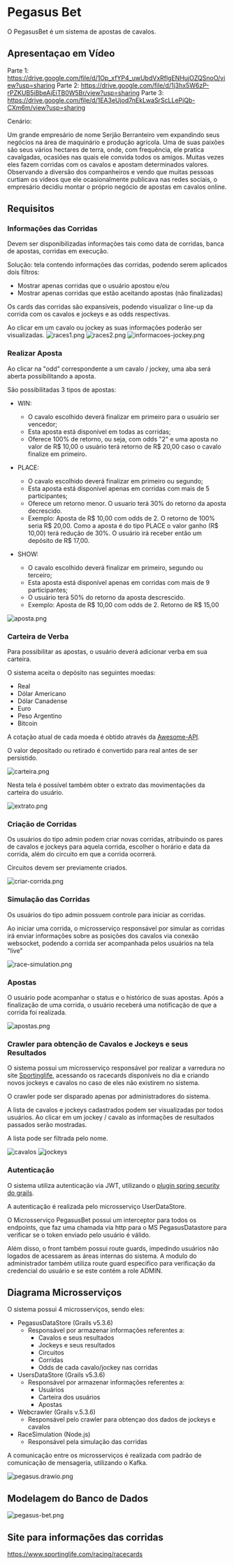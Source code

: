 # Pegasus Bet

O PegasusBet é um sistema de apostas de cavalos.

## Apresentaçao em Vídeo

Parte 1: https://drive.google.com/file/d/1Op_xfYP4_uwUbdVxRflgENHujOZQSnoO/view?usp=sharing
Parte 2: https://drive.google.com/file/d/1j3hx5W6zP-rPZKUB5iBbeAjEiTB0W5Br/view?usp=sharing
Parte 3: https://drive.google.com/file/d/1EA3eUjod7nEkLwaSrScLLePiQb-CXm6m/view?usp=sharing

Cenário:

Um grande empresário de nome Serjão Berranteiro vem expandindo seus negócios na área de maquinário e produção agrícola. 
Uma de suas paixões são seus vários hectares de terra, onde, com frequência, ele pratica cavalgadas, ocasiões nas quais 
ele convida todos os amigos. Muitas vezes eles fazem corridas com os cavalos e apostam determinados valores. 
Observando a diversão dos companheiros e vendo que muitas pessoas curtiam os vídeos que ele ocasionalmente publicava 
nas redes sociais, o empresário decidiu montar o próprio negócio de apostas em cavalos online.

## Requisitos

### Informações das Corridas
Devem ser disponibilizadas informações tais como data de corridas, banca de apostas, 
corridas em execução. 

Solução: tela contendo informações das corridas, podendo serem aplicados dois filtros:
* Mostrar apenas corridas que o usuário apostou e/ou
* Mostrar apenas corridas que estão aceitando apostas (não finalizadas)

Os cards das corridas são expansíveis, podendo visualizar o line-up da corrida com os cavalos e jockeys e as odds respectivas.

Ao clicar em um cavalo ou jockey as suas informações poderão ser visualizadas.
![races1.png](assets/races1.png)
![races2.png](assets/races2.png)
![informacoes-jockey.png](assets/informacoes-jockey.png)

### Realizar Aposta

Ao clicar na "odd" correspondente a um cavalo / jockey, uma aba será aberta possibilitando a aposta.

São possibilitadas 3 tipos de apostas:

* WIN:
  * O cavalo escolhido deverá finalizar em primeiro para o usuário ser vencedor;
  * Esta aposta está disponível em todas as corridas;
  * Oferece 100% de retorno, ou seja, com odds "2" e uma aposta no valor de R$ 10,00 o usuário terá retorno de R$ 20,00 caso o cavalo finalize em primeiro.

* PLACE:
  * O cavalo escolhido deverá finalizar em primeiro ou segundo;
  * Esta aposta está disponível apenas em corridas com mais de 5 participantes;
  * Oferece um retorno menor. O usuarío terá 30% do retorno da aposta decrescido.
  * Exemplo: Aposta de R$ 10,00 com odds de 2. O retorno de 100% seria R$ 20,00. Como a aposta é do tipo PLACE o valor ganho (R$ 10,00) terá
redução de 30%. O usuário irá receber então um depósito de  R$ 17,00.

* SHOW:
  * O cavalo escolhido deverá finalizar em primeiro, segundo ou terceiro;
  * Esta aposta está disponível apenas em corridas com mais de 9 participantes;
  * O usuário terá 50% do retorno da aposta descrescido.
  * Exemplo: Aposta de R$ 10,00 com odds de 2. Retorno de R$ 15,00

![aposta.png](assets/aposta.png)

### Carteira de Verba

Para possibilitar as apostas, o usuário deverá adicionar verba em sua carteira.

O sistema aceita o depósito nas seguintes moedas:
* Real
* Dólar Americano
* Dólar Canadense
* Euro
* Peso Argentino
* Bitcoin

A cotação atual de cada moeda é obtido através da [Awesome-API](https://docs.awesomeapi.com.br/api-de-moedas).

O valor depositado ou retirado é convertido para real antes de ser persistido.

![carteira.png](assets/carteira.png)

Nesta tela é possível também obter o extrato das movimentações da carteira do usuário.

![extrato.png](assets/extrato.png)

### Criação de Corridas

Os usuários do tipo admin podem criar novas corridas, atribuindo os pares de cavalos e jockeys para aquela corrida,
escolher o horário e data da corrida, além do circuito em que a corrida ocorrerá.

Circuitos devem ser previamente criados.

![criar-corrida.png](assets/criar-corrida.png)

### Simulação das Corridas

Os usuários do tipo admin possuem controle para iniciar as corridas.

Ao iniciar uma corrida, o microsserviço responsável por simular as corridas irá enviar informações sobre as posições dos
cavalos via conexão websocket, podendo a corrida ser acompanhada pelos usuários na tela "live"

![race-simulation.png](assets/race-simulation.png)

### Apostas

O usuário pode acompanhar o status e o histórico de suas apostas. Após a finalização de uma corrida, o usuário receberá
uma notificação de que a corrida foi realizada.

![apostas.png](assets/apostas.png)

### Crawler para obtenção de Cavalos e Jockeys e seus Resultados

O sistema possui um microsserviço responsável por realizar a varredura no site 
[Sportinglife](https://www.sportinglife.com/racing/racecards), acessando os racecards disponíveis no dia e criando
novos jockeys e cavalos no caso de eles não existirem no sistema.

O crawler pode ser disparado apenas por administradores do sistema.

A lista de cavalos e jockeys cadastrados podem ser visualizadas por todos usuários. Ao clicar em um jockey / cavalo as
informações de resultados passados serão mostradas.

A lista pode ser filtrada pelo nome.

![cavalos](assets/cavalos.png)
![jockeys](assets/jockeys.png)

### Autenticação

O sistema utiliza autenticação via JWT, utilizando o [plugin spring security do grails](https://grails.github.io/grails-spring-security-core/5.3.x/index.html).

A autenticação é realizada pelo microsserviço UserDataStore.

O Microsserviço PegasusBet possui um interceptor para todos os endpoints, que faz uma chamada via http para o MS PegasusDatastore
para verificar se o token enviado pelo usuário é válido.

Além disso, o front também possui route guards, impedindo usuários não logados de acessarem as áreas internas do sistema.
A modulo do administrador também utiliza route guard especifico para verificação da credencial do usuário e se este contém a role ADMIN.

## Diagrama Microsserviços

O sistema possui 4 microsserviços, sendo eles:

* PegasusDataStore (Grails v5.3.6)
  * Responsável por armazenar informações referentes a:
    * Cavalos e seus resultados
    * Jockeys e seus resultados
    * Circuitos
    * Corridas
    * Odds de cada cavalo/jockey nas corridas
* UsersDataStore (Grails v5.3.6)
  * Responsável por armazenar informações referentes a:
    * Usuários
    * Carteira dos usuários
    * Apostas
* Webcrawler (Grails v.5.3.6)
  * Responsável pelo crawler para obtençao dos dados de jockeys e cavalos
* RaceSimulation (Node.js)
  * Responsável pela simulação das corridas

A comunicação entre os microsserviços é realizada com padrão de comunicação de mensageria, utilizando o Kafka.

![pegasus.drawio.png](assets/pegasus.drawio.png)


## Modelagem do Banco de Dados
![pegasus-bet.png](assets/pegasus-bet.png)


## Site para informações das corridas

https://www.sportinglife.com/racing/racecards
